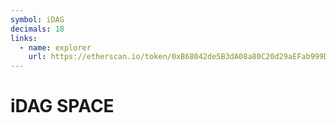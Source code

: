 ```yaml
---
symbol: iDAG
decimals: 18
links:
  - name: explorer
    url: https://etherscan.io/token/0xB68042de5B3dA08a80C20d29aEFab999D0848385
---
```


# iDAG SPACE
